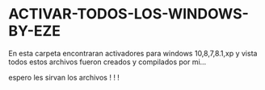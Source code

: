 # ACTIVAR-TODOS-LOS-WINDOWS-BY-EZE
En esta carpeta encontraran activadores para windows 10,8,7,8.1,xp y vista todos estos archivos fueron creados y compilados por mi...


espero les sirvan los archivos  ! ! !
